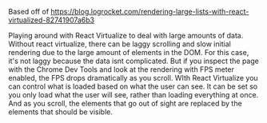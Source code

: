 Based off of https://blog.logrocket.com/rendering-large-lists-with-react-virtualized-82741907a6b3

Playing around with React Virtualize to deal with large amounts of data. Without react virtualize, there can be laggy scrolling and slow initial rendering due to the large amount of elements in the DOM. 
For this case, it's not laggy because the data isnt complicated. But if you inspect the page with the Chrome Dev Tools and look at the rendering with FPS meter enabled, the FPS drops dramatically as you scroll.
WIth React Virtualize you can control what is loaded based on what the user can see. It can be set so you only load what the user will see, rather than loading everything at once. And as you scroll, the elements that go out of sight are replaced by the elements that should be visible.
